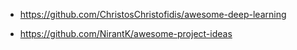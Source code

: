 
- https://github.com/ChristosChristofidis/awesome-deep-learning

- https://github.com/NirantK/awesome-project-ideas
